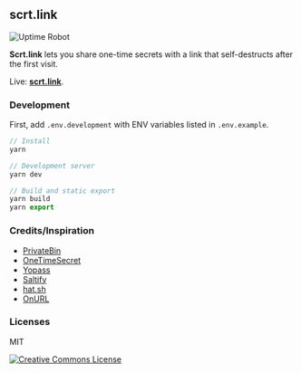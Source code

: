 ## scrt.link

![Uptime Robot](https://img.shields.io/uptimerobot/status/m790332623-d87562e4e90c2e4ed1b5625f)

**Scrt.link** lets you share one-time secrets with a link that self-destructs after the first visit.

Live: **[scrt.link](https://scrt.link)**.

### Development

First, add `.env.development` with ENV variables listed in `.env.example`.

```js
// Install
yarn

// Development server
yarn dev

// Build and static export
yarn build
yarn export

```

### Credits/Inspiration

- [PrivateBin](https://github.com/PrivateBin/PrivateBin)
- [OneTimeSecret](https://github.com/onetimesecret/onetimesecret)
- [Yopass](https://github.com/jhaals/yopass)
- [Saltify](https://www.saltify.io/)
- [hat.sh](https://github.com/sh-dv/hat.sh)
- [OnURL](https://github.com/onderonur/onurl)

### Licenses

MIT

<a rel="license" href="http://creativecommons.org/licenses/by-nc-sa/4.0/"><img alt="Creative Commons License" style="border-width:0" src="https://i.creativecommons.org/l/by-nc-sa/4.0/88x31.png" /></a>

